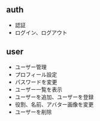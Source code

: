 ## auth
- 認証
- ログイン、ログアウト

## user
- ユーザー管理
- プロフィール設定
- パスワードを変更
- ユーザー一覧を表示
- ユーザーを追加、ユーザーを登録
- 役割、名前、アバター画像を変更
- ユーザーを削除
